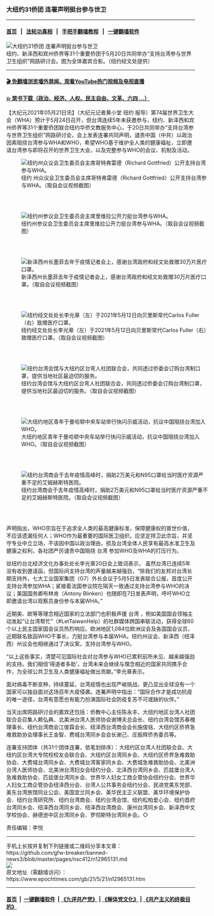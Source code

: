 ### 大纽约31侨团  连署声明挺台参与世卫
------------------------

#### [首页](https://github.com/gfw-breaker/banned-news3/blob/master/README.md) &nbsp;&nbsp;|&nbsp;&nbsp; [法轮功真相](https://github.com/begood0513/basic/blob/master/README.md)  &nbsp;&nbsp;|&nbsp;&nbsp; [手把手翻墙教程](https://github.com/gfw-breaker/guides/wiki)  &nbsp;&nbsp;|&nbsp;&nbsp; [一键翻墙软件](https://github.com/gfw-breaker/nogfw/blob/master/README.md)  



<div><img alt="大纽约31侨团  连署声明挺台参与世卫" class="attachment-djy_600_400 size-djy_600_400 wp-post-image" src="https://i.epochtimes.com/assets/uploads/2021/05/id12965141-149311-600x400.jpeg"/>
<div class="caption">
 纽约、新泽西和宾州侨界等31个重要侨团于5月20日共同举办“支持台湾参与世界卫生组织”网路研讨会。图为全体嘉宾合影。（纽约经文处提供）
</div></div><hr/>

#### [ 🎬  免翻墙浏览墙外禁闻、观看YouTube热门视频及电视直播](https://github.com/gfw-breaker/HelloWorld)

#### [ 💥  禁书下载（政治、经济、人权、民主自由、文革、六四 ...）](https://github.com/gfw-breaker/books/blob/master/README.md)

<div><p>
 【大纪元2021年05月21日讯】（大纪元记者黄小堂
 <ok href="https://www.epochtimes.com/gb/tag/%E7%BA%BD%E7%BA%A6.html">
  纽约
 </ok>
 报导）第74届世界卫生大会（WHA）预计于5月24日召开，但台湾连续5年未获邀参与，纽约、新泽西和宾州侨界等31个重要侨团联合纽约华侨文教服务中心，于20日共同举办“支持台湾参与世界卫生组织”网路研讨会，会上发表连署共同声明，谴责中国（中共）以政治因素阻挠台湾参与WHA和WHO，希望WHO基于维护全人类的健康福祉，立即邀请台湾参与即将召开的世界卫生大会，以及完整参与WHO的会议、机制及活动。
</p>
<figure aria-describedby="caption-12965140" class="wp-caption aligncenter" id="12965140" style="width: 500px">
 <ok href=" https://i.epochtimes.com/assets/uploads/2021/05/id12965140-149303-450x300.png" rel="noreferrer noopener" target="_blank">
  <img alt="纽约州众议会卫生委员会主席哥特弗雷德（Richard Gottfried）公开支持台湾参与WHA。" src="https://i.epochtimes.com/assets/uploads/2021/05/id12965140-149303-450x300.png"/>
 </ok>
 <br/><figcaption class="wp-caption-text" id="caption-12965140">
  <ok href="https://www.epochtimes.com/gb/tag/%E7%BA%BD%E7%BA%A6.html">
   纽约
  </ok>
  州众议会卫生委员会主席哥特弗雷德（Richard Gottfried）公开支持台湾参与WHA。（取自会议视频截图）
 </figcaption><br/>
</figure><br/>
<figure aria-describedby="caption-12965139" class="wp-caption aligncenter" id="12965139" style="width: 500px">
 <ok href=" https://i.epochtimes.com/assets/uploads/2021/05/id12965139-149302-450x300.png" rel="noreferrer noopener" target="_blank">
  <img alt="纽约州参议会卫生委员会主席里维拉公开力挺台湾参与WHA。" src="https://i.epochtimes.com/assets/uploads/2021/05/id12965139-149302-450x300.png"/>
 </ok>
 <br/><figcaption class="wp-caption-text" id="caption-12965139">
  纽约州参议会卫生委员会主席里维拉公开力挺台湾参与WHA。（取自会议视频截图）
 </figcaption><br/>
</figure><br/>
<figure aria-describedby="caption-12965137" class="wp-caption aligncenter" id="12965137" style="width: 500px">
 <ok href=" https://i.epochtimes.com/assets/uploads/2021/05/id12965137-149301-450x300.png" rel="noreferrer noopener" target="_blank">
  <img alt="新泽西州长墨菲去年于疫情记者会上，感谢台湾政府和经文处致赠30万片医疗口罩。" src="https://i.epochtimes.com/assets/uploads/2021/05/id12965137-149301-450x300.png"/>
 </ok>
 <br/><figcaption class="wp-caption-text" id="caption-12965137">
  新泽西州长墨菲去年于疫情记者会上，感谢台湾政府和经文处致赠30万片医疗口罩。（取自会议视频截图）
 </figcaption><br/>
</figure><br/>
<figure aria-describedby="caption-12965136" class="wp-caption aligncenter" id="12965136" style="width: 500px">
 <ok href=" https://i.epochtimes.com/assets/uploads/2021/05/id12965136-149299-450x300.png" rel="noreferrer noopener" target="_blank">
  <img alt="纽约经文处处长李光章（左）于2021年5月12日向贝里斯常代Carlos Fuller（右）致赠医疗口罩。" src="https://i.epochtimes.com/assets/uploads/2021/05/id12965136-149299-450x300.png"/>
 </ok>
 <br/><figcaption class="wp-caption-text" id="caption-12965136">
  纽约经文处处长李光章（左）于2021年5月12日向贝里斯常代Carlos Fuller（右）致赠医疗口罩。（取自会议视频截图）
 </figcaption><br/>
</figure><br/>
<figure aria-describedby="caption-12965135" class="wp-caption aligncenter" id="12965135" style="width: 500px">
 <ok href=" https://i.epochtimes.com/assets/uploads/2021/05/id12965135-149298-450x300.png" rel="noreferrer noopener" target="_blank">
  <img alt="纽约台湾会馆与大纽约区台弯人社团联合会，共同透过侨委会订购台湾制口罩，提供当地社区最迫切的服务。" src="https://i.epochtimes.com/assets/uploads/2021/05/id12965135-149298-450x300.png"/>
 </ok>
 <br/><figcaption class="wp-caption-text" id="caption-12965135">
  纽约台湾会馆与大纽约区台弯人社团联合会，共同透过侨委会订购台湾制口罩，提供当地社区最迫切的服务。（取自会议视频截图）
 </figcaption><br/>
</figure><br/>
<figure aria-describedby="caption-12965134" class="wp-caption aligncenter" id="12965134" style="width: 500px">
 <ok href=" https://i.epochtimes.com/assets/uploads/2021/05/id12965134-149297-450x300.png" rel="noreferrer noopener" target="_blank">
  <img alt="大纽约地区青年于曼哈顿中央车站举行快闪示威活动，抗议中国阻挠台湾加入WHO。" src="https://i.epochtimes.com/assets/uploads/2021/05/id12965134-149297-450x300.png"/>
 </ok>
 <br/><figcaption class="wp-caption-text" id="caption-12965134">
  大纽约地区青年于曼哈顿中央车站举行快闪示威活动，抗议中国阻挠台湾加入WHO。（取自会议视频截图）
 </figcaption><br/>
</figure><br/>
<figure aria-describedby="caption-12965133" class="wp-caption aligncenter" id="12965133" style="width: 500px">
 <ok href=" https://i.epochtimes.com/assets/uploads/2021/05/id12965133-149296-450x300.png" rel="noreferrer noopener" target="_blank">
  <img alt="纽约台湾商会于去年疫情高峰时，捐助2万美元和N95口罩给当时医疗资源严重不足的艾姆赫斯特医院。" src="https://i.epochtimes.com/assets/uploads/2021/05/id12965133-149296-450x300.png"/>
 </ok>
 <br/><figcaption class="wp-caption-text" id="caption-12965133">
  纽约台湾商会于去年疫情高峰时，捐助2万美元和N95口罩给当时医疗资源严重不足的艾姆赫斯特医院。（取自会议视频截图）
 </figcaption><br/>
</figure><br/>
<p>
 声明指出，WHO宗旨在于追求全人类的最高健康标准，保障健康权的普世价值，不应该遗漏任何人；WHO作为最重要的国际医卫组织，应坚定捍卫此宗旨，并坚守专业中立立场，不该因中国以政治理由，损及台湾全体人民享有最高水准卫生及健康之权利，各社团严厉谴责中国阻挠
 <ok href="https://www.epochtimes.com/gb/tag/%E5%8F%B0%E6%B9%BE.html">
  台湾
 </ok>
 参加WHO及WHA的打压行为。
</p>
<p>
 驻纽约台北经济文化办事处处长李光章20日会上致词表示， 虽然台湾已连续5年没有收到邀请函，但国际间支持台湾的声量越来越强劲，“除我们的友邦对台湾长期支持外，七大工业国家集团（G7）外长会议于5月5日发表联合公报，首度公开支持台湾参加WHA；紧接着法国参议院在隔天一致通过支持台湾参与WHO的决议；美国国务卿布林肯（Antony Blinken）也随即在7日发表声明，呼吁WHO立即邀请台湾以观察员身份参与本届WHA。”
</p>
<p>
 近期美、欧等等理念相近国家的立法部门也积极声援
 <ok href="https://www.epochtimes.com/gb/tag/%E5%8F%B0%E6%B9%BE.html">
  台湾
 </ok>
 ，例如美国国会领袖主动发起“让台湾帮忙”（#LetTaiwanHelp）的社群媒体跨国串联活动，获得全球60个以上民主国家国会议员热烈响应。欧洲地区1,084位欧洲议会及各国国会议员，近期联名致函WHO干事长，力挺台湾参与本届WHA。纽约州议会、新泽西（纽泽西）州议会也相继通过了决议案，支持台湾参与WHO。
</p>
<p>
 “以上这些事实，清楚可见国际社会对台湾参与WHO已累积前所未见、越来越强劲的支持。我们相信‘得道者多助’，台湾未来会继续与理念相近的国家共同携手合作，为全球公共卫生及人类健康福祉做出贡献。”李光章表示。
</p>
<p>
 面对病毒不断变种，持续蔓延，台湾疫情也出现严峻挑战，更凸显出全球没有一个国家可以独自面对这场百年大疫侵袭。连署声明中指出：“国际合作才是成功抗疫的唯一途径，台湾有意愿也有能力扮演国际社会防疫复苏不可或缺的伙伴。”
</p>
<p>
 当天出席网路研讨会的嘉宾还包括：侨教中心主任陈永丰、大纽约地区台湾人社团联合会召集人赖弘典、北美洲台湾人医师协会谢博夫总会长、纽约台湾会馆苏春槐理事长、纽约台湾商会江俊霖会长、纽泽西台湾商会会长施俊铭、大纽约区侨界急难救助协会理事长王金智、费城台湾同乡会会长谢己、庄振辉侨务委员等。
</p>
<p>
 连署支持团体（共31个团体连署，依笔划排序）：大纽约区台湾人社团联合会、大纽约区台湾大专院校校友会联合会、大纽约区台湾同乡会、大纽约区侨界急难救助协会、大费城台湾同乡会、大费城台湾客家同乡会、大费城急难救助协会、北美洲台湾人医师协会、北美洲台湾妇女会纽约分会、北泽西台湾同乡会、匹兹堡台湾人急难救助协会、匹兹堡台湾同乡会、世界华人妇女工商企管协会纽约分会、世界华人妇女工商企管协会纽泽西分会、台湾人公共事务会纽约分会、民进党美东党部、美东台湾旅馆同业公会、美国宜兰同乡会、美华民主正义联盟、美华环境保护协会、纽约台湾研究所、纽约台湾商会、纽约台湾会馆、纽约松柏爱心会、纽约首府台湾同乡会、纽泽西台湾同乡会、纽泽西台湾商会、康州台湾同乡会、新泽西中文学校协会、赫德逊中区台湾同乡会、罗彻斯特台湾同乡会。◇
</p>
<p>
 责任编辑：李悦
</p>
</div>
<hr/>
手机上长按并复制下列链接或二维码分享本文章：<br/>
https://github.com/gfw-breaker/banned-news3/blob/master/pages/nsc412/n12965131.md <br/>
<a href='https://github.com/gfw-breaker/banned-news3/blob/master/pages/nsc412/n12965131.md'><img src='https://github.com/gfw-breaker/banned-news3/blob/master/pages/nsc412/n12965131.md.png'/></a> <br/>
原文地址（需翻墙访问）：https://www.epochtimes.com/gb/21/5/21/n12965131.htm


------------------------
#### [首页](https://github.com/gfw-breaker/banned-news3/blob/master/README.md) &nbsp;|&nbsp; [一键翻墙软件](https://github.com/gfw-breaker/nogfw/blob/master/README.md) &nbsp;| [《九评共产党》](https://github.com/gfw-breaker/9ping.md/blob/master/README.md#九评之一评共产党是什么) | [《解体党文化》](https://github.com/gfw-breaker/jtdwh.md/blob/master/README.md) | [《共产主义的终极目的》](https://github.com/gfw-breaker/gczydzjmd.md/blob/master/README.md)


<img src='http://gfw-breaker.win/banned-news3/pages/nsc412/n12965131.md' width='0px' height='0px'/>